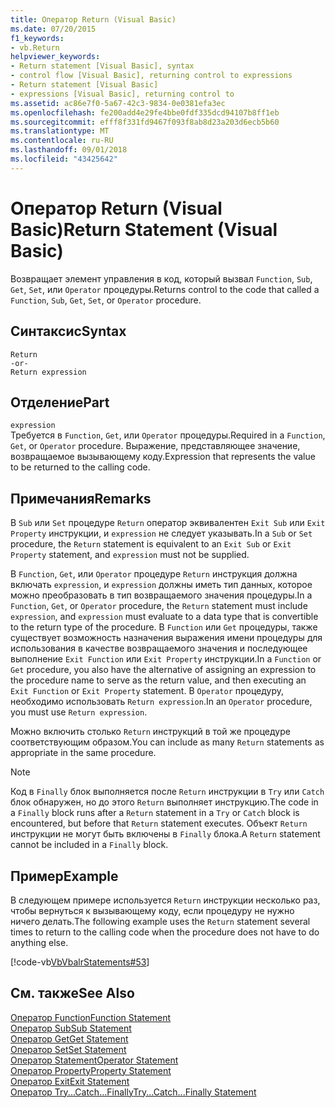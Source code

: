 ```yaml
---
title: Оператор Return (Visual Basic)
ms.date: 07/20/2015
f1_keywords:
- vb.Return
helpviewer_keywords:
- Return statement [Visual Basic], syntax
- control flow [Visual Basic], returning control to expressions
- Return statement [Visual Basic]
- expressions [Visual Basic], returning control to
ms.assetid: ac86e7f0-5a67-42c3-9834-0e0381efa3ec
ms.openlocfilehash: fe200add4e29fe4bbe0fdf335dcd94107b8ff1eb
ms.sourcegitcommit: efff8f331fd9467f093f8ab8d23a203d6ecb5b60
ms.translationtype: MT
ms.contentlocale: ru-RU
ms.lasthandoff: 09/01/2018
ms.locfileid: "43425642"
---
```

# <a name="return-statement-visual-basic"></a><span data-ttu-id="2c093-102">Оператор Return (Visual Basic)</span><span class="sxs-lookup"><span data-stu-id="2c093-102">Return Statement (Visual Basic)</span></span>
<span data-ttu-id="2c093-103">Возвращает элемент управления в код, который вызвал `Function`, `Sub`, `Get`, `Set`, или `Operator` процедуры.</span><span class="sxs-lookup"><span data-stu-id="2c093-103">Returns control to the code that called a `Function`, `Sub`, `Get`, `Set`, or `Operator` procedure.</span></span>  
  
## <a name="syntax"></a><span data-ttu-id="2c093-104">Синтаксис</span><span class="sxs-lookup"><span data-stu-id="2c093-104">Syntax</span></span>  
  
```  
Return  
-or-  
Return expression  
```  
  
## <a name="part"></a><span data-ttu-id="2c093-105">Отделение</span><span class="sxs-lookup"><span data-stu-id="2c093-105">Part</span></span>  
 `expression`  
 <span data-ttu-id="2c093-106">Требуется в `Function`, `Get`, или `Operator` процедуры.</span><span class="sxs-lookup"><span data-stu-id="2c093-106">Required in a `Function`, `Get`, or `Operator` procedure.</span></span> <span data-ttu-id="2c093-107">Выражение, представляющее значение, возвращаемое вызывающему коду.</span><span class="sxs-lookup"><span data-stu-id="2c093-107">Expression that represents the value to be returned to the calling code.</span></span>  
  
## <a name="remarks"></a><span data-ttu-id="2c093-108">Примечания</span><span class="sxs-lookup"><span data-stu-id="2c093-108">Remarks</span></span>  
 <span data-ttu-id="2c093-109">В `Sub` или `Set` процедуре `Return` оператор эквивалентен `Exit Sub` или `Exit Property` инструкции, и `expression` не следует указывать.</span><span class="sxs-lookup"><span data-stu-id="2c093-109">In a `Sub` or `Set` procedure, the `Return` statement is equivalent to an `Exit Sub` or `Exit Property` statement, and `expression` must not be supplied.</span></span>  
  
 <span data-ttu-id="2c093-110">В `Function`, `Get`, или `Operator` процедуре `Return` инструкция должна включать `expression`, и `expression` должны иметь тип данных, которое можно преобразовать в тип возвращаемого значения процедуры.</span><span class="sxs-lookup"><span data-stu-id="2c093-110">In a `Function`, `Get`, or `Operator` procedure, the `Return` statement must include `expression`, and `expression` must evaluate to a data type that is convertible to the return type of the procedure.</span></span> <span data-ttu-id="2c093-111">В `Function` или `Get` процедуры, также существует возможность назначения выражения имени процедуры для использования в качестве возвращаемого значения и последующее выполнение `Exit Function` или `Exit Property` инструкции.</span><span class="sxs-lookup"><span data-stu-id="2c093-111">In a `Function` or `Get` procedure, you also have the alternative of assigning an expression to the procedure name to serve as the return value, and then executing an `Exit Function` or `Exit Property` statement.</span></span> <span data-ttu-id="2c093-112">В `Operator` процедуру, необходимо использовать `Return expression`.</span><span class="sxs-lookup"><span data-stu-id="2c093-112">In an `Operator` procedure, you must use `Return expression`.</span></span>  
  
 <span data-ttu-id="2c093-113">Можно включить столько `Return` инструкций в той же процедуре соответствующим образом.</span><span class="sxs-lookup"><span data-stu-id="2c093-113">You can include as many `Return` statements as appropriate in the same procedure.</span></span>  
  
> [!NOTE]
>  <span data-ttu-id="2c093-114">Код в `Finally` блок выполняется после `Return` инструкции в `Try` или `Catch` блок обнаружен, но до этого `Return` выполняет инструкцию.</span><span class="sxs-lookup"><span data-stu-id="2c093-114">The code in a `Finally` block runs after a `Return` statement in a `Try` or `Catch` block is encountered, but before that `Return` statement executes.</span></span> <span data-ttu-id="2c093-115">Объект `Return` инструкции не могут быть включены в `Finally` блока.</span><span class="sxs-lookup"><span data-stu-id="2c093-115">A `Return` statement cannot be included in a `Finally` block.</span></span>  
  
## <a name="example"></a><span data-ttu-id="2c093-116">Пример</span><span class="sxs-lookup"><span data-stu-id="2c093-116">Example</span></span>  
 <span data-ttu-id="2c093-117">В следующем примере используется `Return` инструкции несколько раз, чтобы вернуться к вызывающему коду, если процедуру не нужно ничего делать.</span><span class="sxs-lookup"><span data-stu-id="2c093-117">The following example uses the `Return` statement several times to return to the calling code when the procedure does not have to do anything else.</span></span>  
  
 [!code-vb[VbVbalrStatements#53](../../../visual-basic/language-reference/error-messages/codesnippet/VisualBasic/return-statement_1.vb)]  
  
## <a name="see-also"></a><span data-ttu-id="2c093-118">См. также</span><span class="sxs-lookup"><span data-stu-id="2c093-118">See Also</span></span>  
 [<span data-ttu-id="2c093-119">Оператор Function</span><span class="sxs-lookup"><span data-stu-id="2c093-119">Function Statement</span></span>](../../../visual-basic/language-reference/statements/function-statement.md)  
 [<span data-ttu-id="2c093-120">Оператор Sub</span><span class="sxs-lookup"><span data-stu-id="2c093-120">Sub Statement</span></span>](../../../visual-basic/language-reference/statements/sub-statement.md)  
 [<span data-ttu-id="2c093-121">Оператор Get</span><span class="sxs-lookup"><span data-stu-id="2c093-121">Get Statement</span></span>](../../../visual-basic/language-reference/statements/get-statement.md)  
 [<span data-ttu-id="2c093-122">Оператор Set</span><span class="sxs-lookup"><span data-stu-id="2c093-122">Set Statement</span></span>](../../../visual-basic/language-reference/statements/set-statement.md)  
 [<span data-ttu-id="2c093-123">Оператор Statement</span><span class="sxs-lookup"><span data-stu-id="2c093-123">Operator Statement</span></span>](../../../visual-basic/language-reference/statements/operator-statement.md)  
 [<span data-ttu-id="2c093-124">Оператор Property</span><span class="sxs-lookup"><span data-stu-id="2c093-124">Property Statement</span></span>](../../../visual-basic/language-reference/statements/property-statement.md)  
 [<span data-ttu-id="2c093-125">Оператор Exit</span><span class="sxs-lookup"><span data-stu-id="2c093-125">Exit Statement</span></span>](../../../visual-basic/language-reference/statements/exit-statement.md)  
 [<span data-ttu-id="2c093-126">Оператор Try...Catch...Finally</span><span class="sxs-lookup"><span data-stu-id="2c093-126">Try...Catch...Finally Statement</span></span>](../../../visual-basic/language-reference/statements/try-catch-finally-statement.md)
